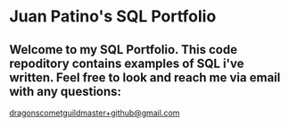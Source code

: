 # Juan Patino's SQL Portfolio
## Welcome to my SQL Portfolio. This code repoditory contains examples of SQL i've written. Feel free to look and reach me via email with any questions:
dragonscometguildmaster+github@gmail.com


